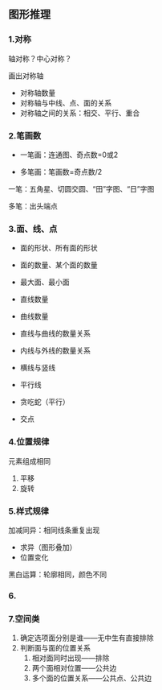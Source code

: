 ## 图形推理

### 1.对称

轴对称？中心对称？

画出对称轴

- 对称轴数量
- 对称轴与中线、点、面的关系
- 对称轴之间的关系：相交、平行、重合

### 2.笔画数

- 一笔画：连通图、奇点数=0或2

- 多笔画：笔画数=奇点数/2

一笔：五角星、切圆交圆、“田”字图、“日”字图

多笔：出头端点

### 3.面、线、点

- 面的形状、所有面的形状
- 面的数量、某个面的数量
- 最大面、最小面



- 直线数量
- 曲线数量
- 直线与曲线的数量关系
- 内线与外线的数量关系
- 横线与竖线
- 平行线
- 贪吃蛇（平行）
- 交点



### 4.位置规律

元素组成相同

1. 平移
2. 旋转



### 5.样式规律

加减同异：相同线条重复出现

- 求异（图形叠加）
- 位置变化

黑白运算：轮廓相同，颜色不同

### 6.

### 7.空间类

1. 确定选项面分别是谁——无中生有直接排除
2. 判断面与面的位置关系
   1. 相对面同时出现——排除
   2. 两个面相对位置——公共边
   3. 多个面的位置关系——公共点、公共边





